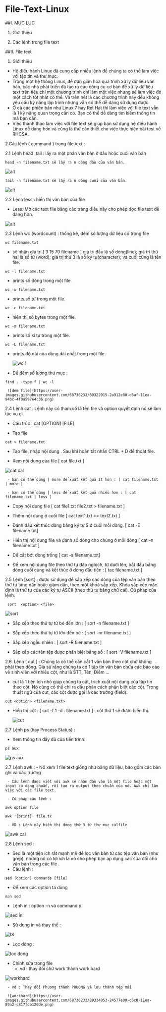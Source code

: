 # File-Text-Linux
##I. MỤC LỤC
1. Giới thiệu

2. Các lệnh trong file text
  
##II. File text
1. Giới thiệu
 - Hệ điều hành Linux đã cung cấp nhiều lệnh để chúng ta có thể làm việc với tập tin và thư mục.
 - Trong một hệ thống Linux, để đơn giản hóa quá trình xử lý dữ liệu văn bản, các nhà phát triển đã tạo ra các công cụ cơ bản để xử lý dữ liệu text trên tiêu chí một chương trình chỉ làm một việc nhưng sẽ làm việc đó một cách tốt nhất có thể. Và trên hết là các chương trình này đều không yêu cầu kỹ năng lập trình nhưng vẫn có thể dễ dàng sử dụng được.
 - Ở cả các phiên bản như Linux 7 hay Ret Hat thì làm việc với file text vẫn là 1 kỹ năng quan trọng cần có. Bạn có thể dễ dàng tìm kiếm thông tin mà bạn cần. 
 - Việc thành thạo làm việc với file text sẽ giúp bạn sử dụng hệ điều hành Linux dễ dàng hơn và cũng là thứ cần thiết cho việc thực hiện bài test về RHCSA.

2.Các lệnh ( command ) trong file text :

 2.1 Lệnh head ,tail : lấy ra một phần văn bản ở đầu hoặc cuối văn bản
 
```
head -n filename.txt sẽ lấy ra n dòng đầu của văn bản. 
```
![alt](https://i.imgur.com/HD5xOqm.png)

```   
tail -n filename.txt sẽ lấy ra n dòng cuối của văn bản.
```
![alt](https://i.imgur.com/hEOu2p5.png)

 2.2 Lệnh less : hiển thị văn bản của file 
    
   - Less: Mở các text file bằng các trang điều này cho phép đọc file text dễ dàng hơn.
   
   ![alt](https://i.imgur.com/ML1mYuA.png)  
   
 2.3 Lệnh wc (wordcount) : thống kê, đếm số lượng dữ liệu có trong file
 
```
wc filename.txt
```
   - sẽ nhận giá trị [ 3 15 70 filename ] giá trị đầu là số dòng(line); giá trị thứ hai là số từ (word); giá trị thứ 3 là số ký tự(character); và cuối cùng là tên file.
   
```
wc -l filename.txt
```
   - prints số dòng trong một file. 
		  
```
wc -w filename.txt
```
   - prints số từ trong một file. 
		  
```
wc -c filename.txt
```
   - hiển thị số bytes trong một file. 
		  
```
wc -m filename.txt
```
   - prints số kí tự trong một file. 
		  
```
wc -L filename.txt 
```
   - prints độ dài của dòng dài nhất trong một file.
   
	  
	 ![wc 1](https://user-images.githubusercontent.com/68736233/89208623-e63a5b80-d5e6-11ea-8279-67ad239572b7.png)

   - Để đếm số lượng thư mục :
  
```
find . -type f | wc -l
```
     ![dem file](https://user-images.githubusercontent.com/68736233/89322915-2a912e80-d6af-11ea-94bc-4f0a597e4c36.png)

		  

 2.4 Lệnh cat : Lệnh này có tham số là tên file và option quyết định nó sẽ làm tác vụ gì.
   - Cấu trúc : cat [OPTION] [FILE] 
   
   
   - Tạo file 
   
```
cat > filename.txt
``` 
   - Tạo file, nhập nội dung . Sau khi hoàn tất nhấn CTRL + D để thoát file.
   
   - Xem nội dung của file [ cat file.txt ]
   

![cat cal](https://user-images.githubusercontent.com/68736233/89328451-9d9ea300-d6b7-11ea-9817-7be07403a6cc.png)
   
     - bạn có thể dùng | more để xuất kết quả ít hơn : [ cat filename.txt | more ]
	 
	 - bạn có thể dùng | less để xuất kết quả nhiều hơn : [ cat filename.txt | less ]
   
   - Copy nội dung file  [ cat file1.txt file2.txt > filename.txt ]
   
   - Thêm nội dung ở cuối file [ cat text1.txt >> text2.txt ]
   - Đánh dấu kết thúc dòng bằng ký tự $ ở cuối mỗi dòng.  [ cat -E filename.txt]
   
   - Hiển thị nội dung file và đánh số dòng cho chúng ở mỗi dòng [ cat -n filename.txt ]
   
   - Để cắt bớt dòng trống [ cat -s filename.txt]
   
   - Để xem nội dung file theo thứ tự đảo nghịch, từ dưới lên, bắt đầu bằng dòng cuối cùng và kết thúc ở dòng đầu tiên : [ tac filename.txt ] 
   
 2.5 Lệnh [sort] : được sử dụng để sắp xếp các dòng của tệp văn bản theo thứ tự tăng dần hoặc giảm dần, theo một khoá sắp xếp. Khóa sắp xếp mặc định là thứ tự của các ký tự ASCII (theo thứ tự bảng chữ cái). Cú pháp của lệnh:
 
```
 sort  <option> <file> 
```
	
   ![sort](https://user-images.githubusercontent.com/68736233/89208882-6bbe0b80-d5e7-11ea-8a94-abdd7f34f1f0.png)


   
   - Sắp xếp theo thứ tự từ bé đến lớn : [ sort -n filename.txt ]
   
   - Sắp xếp theo thứ tự từ lớn đến bé : [ sort -nr filename.txt ]
   
   - Sắp xếp ngẫu nhiên : [ sort -R filename.txt ]
   
   - Sắp xếp các tên tệp được phân biệt bằng số : [ sort -V filename.txt ]
   
 2.6. Lệnh [ cut ] : Chúng ta có thể cần cắt 1 văn bản theo cột chứ không phải theo dòng. Giả sử rằng chúng ta có 1 tập tin văn bản chứa các báo cáo về sinh viên với nhiều cột, như là STT, Tên, Điểm … 
   - cut là 1 tiện ích nhỏ giúp chúng ta cắt, trích xuất nội dung của tập tin theo cột. Nó cũng có thể chỉ ra dấu phân cách phân biệt các cột. Trong thuật ngữ của cut, các cột được gọi là các trường (field).

```   
cut <option> <filename.txt>
```
   
   - Hiển thị cột : [ cut -f 1 -d : filename.txt ] : cột thứ 1 sẽ được hiển thị. 
   
      ![cut](https://user-images.githubusercontent.com/68736233/89208465-9e1b3900-d5e6-11ea-8bb4-b022e2d8f1b9.png)

			
 2.7 Lệnh ps (hay Process Status) :   
 
   - Xem thông tin đầy đủ của tiến trình:

```     	 
ps aux
```
		 
![ps aux](https://user-images.githubusercontent.com/68736233/89208906-78426400-d5e7-11ea-94bd-b832be9be3dc.png)


 2.7 Lệnh awk :
     - Nó xem 1 file text giống như bảng dữ liệu, bao gồm các bản ghi và các trường 
	 
	 - Câu lệnh được viết với awk sẽ nhận đầu vào là một file hoặc một input có dạng chuẩn, rồi tạo ra output theo chuẩn của nó. Awk chỉ làm việc với các file text.
     
	 - Cú pháp câu lệnh : 
	 
```
awk option file
```

```
awk '{print}' file.tx
```
     - VD : Lệnh này hiển thị dòng thứ 3 từ thư mục calfile 
	 
![awk cal](https://user-images.githubusercontent.com/68736233/89328705-f8d09580-d6b7-11ea-8cbd-860975c24b5d.png)

 2.8 Lệnh sed :
   - Sed là một tiện ích rất mạnh mẽ để lọc văn bản từ các tệp văn bản (như grep), nhưng nó có lợi ích là nó cho phép bạn áp dụng các sửa đổi cho văn bản trong các file . 
   - Câu lệnh :
```
sed (option) commands [file]
```

   - Để xem các option ta dùng 
```
man sed   
```
   - Lệnh in : option -n và command p 
  
   ![sed in](https://user-images.githubusercontent.com/68736233/89332960-726b8200-d6be-11ea-8db2-09a4639e0179.png)
   
   - Sử dụng in và thay thế :
   
   ![IS](https://user-images.githubusercontent.com/68736233/89333146-ca09ed80-d6be-11ea-9ff6-b56fd1df635a.png)

   - Lọc dòng : 
   
   ![loc dong](https://user-images.githubusercontent.com/68736233/89333361-0dfcf280-d6bf-11ea-8ce2-06ba758852ad.png)

   - Chỉnh sửa trong file 
     - vd : thay đổi chữ work thành work hard 
   
   ![workhard](https://user-images.githubusercontent.com/68736233/89334053-24577e00-d6c0-11ea-89a2-c817fdb126de.png)
   
     - vd : Thay đổi Phuong thành PHUONG và lưu thành tệp mới 
	 
	 ![workhard](https://user-images.githubusercontent.com/68736233/89334053-24577e00-d6c0-11ea-89a2-c817fdb126de.png)


   
   





